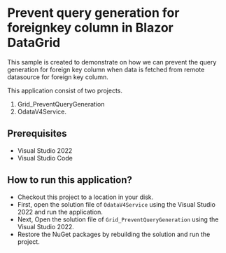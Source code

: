# Prevent query generation for foreignkey column in Blazor DataGrid

This sample is created to demonstrate on how we can prevent the query generation for foreign key column when data is fetched from remote datasource for foreign key column. 

This application consist of two projects. 

1. Grid_PreventQueryGeneration
2. OdataV4Service. 

## Prerequisites

* Visual Studio 2022
* Visual Studio Code

## How to run this application?

* Checkout this project to a location in your disk.
* First, open the solution file of `OdataV4Service` using the Visual Studio 2022 and run the application.
* Next, Open the solution file of `Grid_PreventQueryGeneration` using the Visual Studio 2022.
* Restore the NuGet packages by rebuilding the solution and run the project.